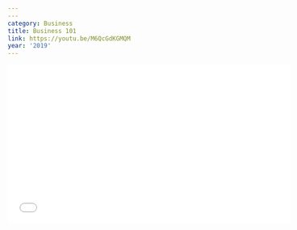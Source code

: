 ```yaml
---
---
category: Business
title: Business 101
link: https://youtu.be/M6QcGdKGMQM
year: '2019'
---
```

<iframe width="560" height="315" src="{{ page.link }}" frameborder="0" allowfullscreen></iframe>
